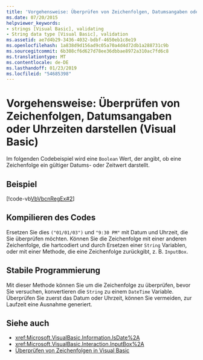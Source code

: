 ```yaml
---
title: 'Vorgehensweise: Überprüfen von Zeichenfolgen, Datumsangaben oder Uhrzeiten darstellen (Visual Basic)'
ms.date: 07/20/2015
helpviewer_keywords:
- strings [Visual Basic], validating
- String data type [Visual Basic], validation
ms.assetid: ae7d4b29-3436-4032-bdbf-4650eb1c8e19
ms.openlocfilehash: 1a838d9d156ad9c05a70a4d4d72db1a288731c9b
ms.sourcegitcommit: 6b308cf6d627d78ee36dbbae8972a310ac7fd6c8
ms.translationtype: MT
ms.contentlocale: de-DE
ms.lasthandoff: 01/23/2019
ms.locfileid: "54685398"
---
```

# <a name="how-to-validate-strings-that-represent-dates-or-times-visual-basic"></a>Vorgehensweise: Überprüfen von Zeichenfolgen, Datumsangaben oder Uhrzeiten darstellen (Visual Basic)
Im folgenden Codebeispiel wird eine `Boolean` Wert, der angibt, ob eine Zeichenfolge ein gültiger Datums- oder Zeitwert darstellt.  
  
## <a name="example"></a>Beispiel  
 [!code-vb[VbVbcnRegEx#2](../../../../visual-basic/programming-guide/language-features/strings/codesnippet/VisualBasic/how-to-validate-strings-that-represent-dates-or-times_1.vb)]  
  
## <a name="compiling-the-code"></a>Kompilieren des Codes  
 Ersetzen Sie dies `("01/01/03")` und `"9:30 PM"` mit Datum und Uhrzeit, die Sie überprüfen möchten. Können Sie die Zeichenfolge mit einer anderen Zeichenfolge, die hartcodiert und durch Ersetzen einer `String` Variablen, oder mit einer Methode, die eine Zeichenfolge zurückgibt, z. B. `InputBox`.  
  
## <a name="robust-programming"></a>Stabile Programmierung  
 Mit dieser Methode können Sie um die Zeichenfolge zu überprüfen, bevor Sie versuchen, konvertieren die `String` zu einem `DateTime` Variable. Überprüfen Sie zuerst das Datum oder Uhrzeit, können Sie vermeiden, zur Laufzeit eine Ausnahme generiert.  
  
## <a name="see-also"></a>Siehe auch
- <xref:Microsoft.VisualBasic.Information.IsDate%2A>
- <xref:Microsoft.VisualBasic.Interaction.InputBox%2A>
- [Überprüfen von Zeichenfolgen in Visual Basic](../../../../visual-basic/programming-guide/language-features/strings/validating-strings.md)
